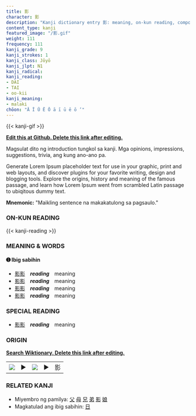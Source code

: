 ```yaml
---
title: 影
character: 影
description: "Kanji dictionary entry 影: meaning, on-kun reading, compounds, origin, related kanji"
content_type: kanji
featured_image: "/影.gif"
weight: 111
frequency: 111
kanji_grade: 9
kanji_strokes: 1
kanji_class: Jōyō
kanji_jlpt: N1
kanji_radical: 
kanji_reading: 
- DAI
- TAI
- oo-kii
kanji_meaning:
- malaki
chōon: "Ā Ī Ū Ē Ō ā ī ū ē ō ’"
---
```

[//]: # (Don't edit the line below. Kanji animated GIF code is automatically generated.)
{{< kanji-gif >}}

[//]: # (Edit below this line.)

**[Edit this at Github. Delete this link after editing.](https://github.com/tim0g/tim/tree/main/content/kanji/影/index.md)**

Magsulat dito ng introduction tungkol sa kanji. Mga opinions, impressions, suggestions, trivia, ang kung ano-ano pa.

Generate Lorem Ipsum placeholder text for use in your graphic, print and web layouts, and discover plugins for your favorite writing, design and blogging tools. Explore the origins, history and meaning of the famous passage, and learn how Lorem Ipsum went from scrambled Latin passage to ubiqitous dummy text.
 
**Mnemonic:** "Maikling sentence na makakatulong sa pagsaulo."

### ON-KUN READING

[//]: # (Don't edit the line below. ON-KUN READING code is automatically generated.)
{{< kanji-reading >}}

### MEANING & WORDS

#### ➊ **Ibig sabihin**
  - [影](../影)[影](../影)　***reading***　meaning
  - [影](../影)[影](../影)　***reading***　meaning
  - [影](../影)[影](../影)　***reading***　meaning
  - [影](../影)[影](../影)　***reading***　meaning

### SPECIAL READING
  - [影](../影)[影](../影)　***reading***　meaning

### ORIGIN

**[Search Wiktionary. Delete this link after editing.](https://wiktionary.org/wiki/影)**
<table class="kanji-table"><tr><td>
<img src="60px-影-bronze.svg.png">
</td><td>▶</td><td>
<img src="60px-影-oracle.svg.png">
</td><td>▶</td>
<td class="kanji-origin">影</td>
</tr></table>

### RELATED KANJI
- Miyembro ng pamilya: [父](../父) [母](../母) [兄](../兄) [弟](../弟) [影](../影) [娘](../娘)
- Magkatulad ang ibig sabihin: [日](../日)
